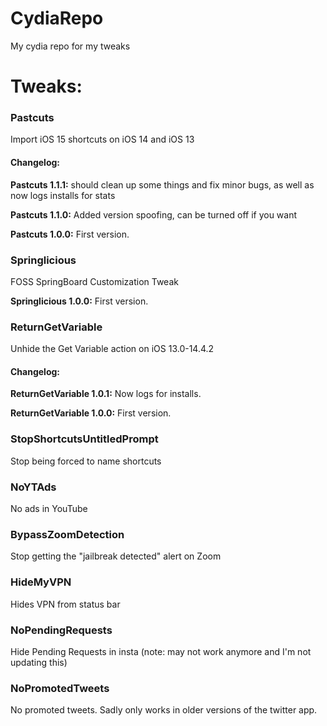 # CydiaRepo
My cydia repo for my tweaks

# Tweaks:

### Pastcuts

Import iOS 15 shortcuts on iOS 14 and iOS 13

#### Changelog:

**Pastcuts 1.1.1:** should clean up some things and fix minor bugs, as well as now logs installs for stats

**Pastcuts 1.1.0:** Added version spoofing, can be turned off if you want

**Pastcuts 1.0.0:** First version.

### Springlicious

FOSS SpringBoard Customization Tweak

**Springlicious 1.0.0:** First version.

### ReturnGetVariable

Unhide the Get Variable action on iOS 13.0-14.4.2

#### Changelog:

**ReturnGetVariable 1.0.1:** Now logs for installs.

**ReturnGetVariable 1.0.0:** First version.

### StopShortcutsUntitledPrompt

Stop being forced to name shortcuts

### NoYTAds

No ads in YouTube

### BypassZoomDetection

Stop getting the "jailbreak detected" alert on Zoom

### HideMyVPN

Hides VPN from status bar

### NoPendingRequests

Hide Pending Requests in insta (note: may not work anymore and I'm not updating this)

### NoPromotedTweets

No promoted tweets. Sadly only works in older versions of the twitter app.